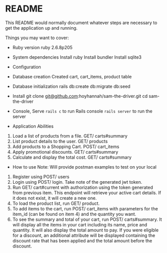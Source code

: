 # README

This README would normally document whatever steps are necessary to get the
application up and running.

Things you may want to cover:

* Ruby version
ruby 2.6.8p205
* System dependencies
Install ruby
Install bundler
Install sqlite3

* Configuration

* Database creation
Created cart, cart_items, product table

* Database initialization
rails db:create db:migrate db:seed

* Install
git clone git@github.com:hoyhannah/sam-the-driver.git
cd sam-the-driver

* Console, Serve
`rails c` to run Rails console
`rails server` to run the server

* Application Abilities

1. Load a list of products from a file.
    GET/ carts#summary
2. List product details to the user.
    GET/ products
3. Add products to a Shopping Cart.
    POST/ cart_items
4. Apply promotional discounts.
    GET/ carts#summary
5. Calculate and display the total cost.
    GET/ carts#summary

* How to use
  Note: Will provide postman examples to test on your local

1. Register using POST/ users
2. Login using POST/ login. Take note of the generated jwt token.
3. Run GET/ cart#current with authorization using the token generated from previous item.
  This endpoint will retrieve your active cart details. If it does not exist, it will create a new one.
4. To load the product list, run GET/ product.
5. To add items to the cart, run POST/ cart_items with parameters for the item_id (can be found on item 4) and the quantity you want.
6. To see the summary and total of your cart, run POST/ carts#summary. It will display all the items in your cart including its name, price and quantity.
  It will also display the total amount to pay. If you were eligible for a discount, an additional attribute will be displayed containing the discount rate that has been applied and the total amount before the discount.
